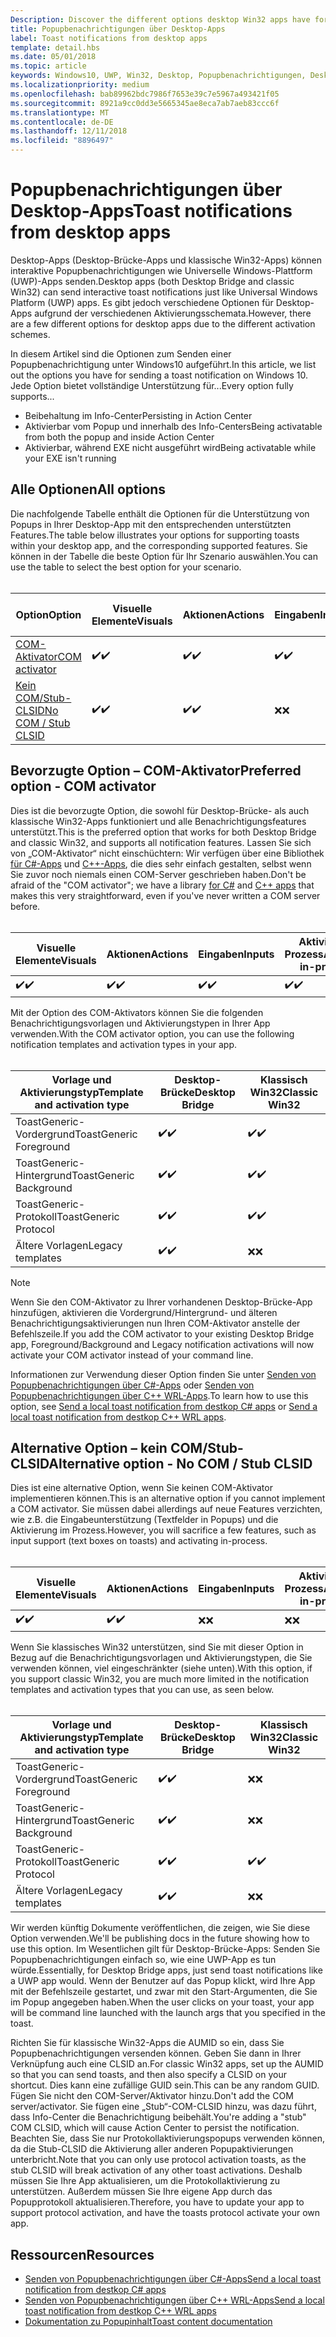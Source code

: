 ```yaml
---
Description: Discover the different options desktop Win32 apps have for sending toast notifications
title: Popupbenachrichtigungen über Desktop-Apps
label: Toast notifications from desktop apps
template: detail.hbs
ms.date: 05/01/2018
ms.topic: article
keywords: Windows10, UWP, Win32, Desktop, Popupbenachrichtigungen, Desktop-Brücke, Optionen zum Senden von Popups, COM-Server, COM-Aktivator, COM, gefälschter COM, kein COM, ohne COM, Senden von Popupbenachrichtigungen
ms.localizationpriority: medium
ms.openlocfilehash: bab89962bdc7986f7653e39c7e5967a493421f05
ms.sourcegitcommit: 8921a9cc0dd3e5665345ae8eca7ab7aeb83ccc6f
ms.translationtype: MT
ms.contentlocale: de-DE
ms.lasthandoff: 12/11/2018
ms.locfileid: "8896497"
---
```

# <a name="toast-notifications-from-desktop-apps"></a><span data-ttu-id="6136d-103">Popupbenachrichtigungen über Desktop-Apps</span><span class="sxs-lookup"><span data-stu-id="6136d-103">Toast notifications from desktop apps</span></span>

<span data-ttu-id="6136d-104">Desktop-Apps (Desktop-Brücke-Apps und klassische Win32-Apps) können interaktive Popupbenachrichtigungen wie Universelle Windows-Plattform (UWP)-Apps senden.</span><span class="sxs-lookup"><span data-stu-id="6136d-104">Desktop apps (both Desktop Bridge and classic Win32) can send interactive toast notifications just like Universal Windows Platform (UWP) apps.</span></span> <span data-ttu-id="6136d-105">Es gibt jedoch verschiedene Optionen für Desktop-Apps aufgrund der verschiedenen Aktivierungsschemata.</span><span class="sxs-lookup"><span data-stu-id="6136d-105">However, there are a few different options for desktop apps due to the different activation schemes.</span></span>

<span data-ttu-id="6136d-106">In diesem Artikel sind die Optionen zum Senden einer Popupbenachrichtigung unter Windows10 aufgeführt.</span><span class="sxs-lookup"><span data-stu-id="6136d-106">In this article, we list out the options you have for sending a toast notification on Windows 10.</span></span> <span data-ttu-id="6136d-107">Jede Option bietet vollständige Unterstützung für...</span><span class="sxs-lookup"><span data-stu-id="6136d-107">Every option fully supports...</span></span>

* <span data-ttu-id="6136d-108">Beibehaltung im Info-Center</span><span class="sxs-lookup"><span data-stu-id="6136d-108">Persisting in Action Center</span></span>
* <span data-ttu-id="6136d-109">Aktivierbar vom Popup und innerhalb des Info-Centers</span><span class="sxs-lookup"><span data-stu-id="6136d-109">Being activatable from both the popup and inside Action Center</span></span>
* <span data-ttu-id="6136d-110">Aktivierbar, während EXE nicht ausgeführt wird</span><span class="sxs-lookup"><span data-stu-id="6136d-110">Being activatable while your EXE isn't running</span></span>

## <a name="all-options"></a><span data-ttu-id="6136d-111">Alle Optionen</span><span class="sxs-lookup"><span data-stu-id="6136d-111">All options</span></span>

<span data-ttu-id="6136d-112">Die nachfolgende Tabelle enthält die Optionen für die Unterstützung von Popups in Ihrer Desktop-App mit den entsprechenden unterstützten Features.</span><span class="sxs-lookup"><span data-stu-id="6136d-112">The table below illustrates your options for supporting toasts within your desktop app, and the corresponding supported features.</span></span> <span data-ttu-id="6136d-113">Sie können in der Tabelle die beste Option für Ihr Szenario auswählen.</span><span class="sxs-lookup"><span data-stu-id="6136d-113">You can use the table to select the best option for your scenario.</span></span><br/><br/>

| <span data-ttu-id="6136d-114">Option</span><span class="sxs-lookup"><span data-stu-id="6136d-114">Option</span></span> | <span data-ttu-id="6136d-115">Visuelle Elemente</span><span class="sxs-lookup"><span data-stu-id="6136d-115">Visuals</span></span> | <span data-ttu-id="6136d-116">Aktionen</span><span class="sxs-lookup"><span data-stu-id="6136d-116">Actions</span></span> | <span data-ttu-id="6136d-117">Eingaben</span><span class="sxs-lookup"><span data-stu-id="6136d-117">Inputs</span></span> | <span data-ttu-id="6136d-118">Aktiviert im Prozess</span><span class="sxs-lookup"><span data-stu-id="6136d-118">Activates in-process</span></span> |
| -- | -- | -- | -- | -- |
| [<span data-ttu-id="6136d-119">COM-Aktivator</span><span class="sxs-lookup"><span data-stu-id="6136d-119">COM activator</span></span>](#preferred-option---com-activator) | <span data-ttu-id="6136d-120">✔️</span><span class="sxs-lookup"><span data-stu-id="6136d-120">✔️</span></span> | <span data-ttu-id="6136d-121">✔️</span><span class="sxs-lookup"><span data-stu-id="6136d-121">✔️</span></span> | <span data-ttu-id="6136d-122">✔️</span><span class="sxs-lookup"><span data-stu-id="6136d-122">✔️</span></span> | <span data-ttu-id="6136d-123">✔️</span><span class="sxs-lookup"><span data-stu-id="6136d-123">✔️</span></span> |
| [<span data-ttu-id="6136d-124">Kein COM/Stub-CLSID</span><span class="sxs-lookup"><span data-stu-id="6136d-124">No COM / Stub CLSID</span></span>](#alternative-option---no-com--stub-clsid) | <span data-ttu-id="6136d-125">✔️</span><span class="sxs-lookup"><span data-stu-id="6136d-125">✔️</span></span> | <span data-ttu-id="6136d-126">✔️</span><span class="sxs-lookup"><span data-stu-id="6136d-126">✔️</span></span> | <span data-ttu-id="6136d-127">❌</span><span class="sxs-lookup"><span data-stu-id="6136d-127">❌</span></span> | <span data-ttu-id="6136d-128">❌</span><span class="sxs-lookup"><span data-stu-id="6136d-128">❌</span></span> |


## <a name="preferred-option---com-activator"></a><span data-ttu-id="6136d-129">Bevorzugte Option – COM-Aktivator</span><span class="sxs-lookup"><span data-stu-id="6136d-129">Preferred option - COM activator</span></span>

<span data-ttu-id="6136d-130">Dies ist die bevorzugte Option, die sowohl für Desktop-Brücke- als auch klassische Win32-Apps funktioniert und alle Benachrichtigungsfeatures unterstützt.</span><span class="sxs-lookup"><span data-stu-id="6136d-130">This is the preferred option that works for both Desktop Bridge and classic Win32, and supports all notification features.</span></span> <span data-ttu-id="6136d-131">Lassen Sie sich von „COM-Aktivator“ nicht einschüchtern: Wir verfügen über eine Bibliothek [für C#-Apps](send-local-toast-desktop.md) und [C++-Apps](send-local-toast-desktop-cpp-wrl.md), die dies sehr einfach gestalten, selbst wenn Sie zuvor noch niemals einen COM-Server geschrieben haben.</span><span class="sxs-lookup"><span data-stu-id="6136d-131">Don't be afraid of the "COM activator"; we have a library [for C#](send-local-toast-desktop.md) and [C++ apps](send-local-toast-desktop-cpp-wrl.md) that makes this very straightforward, even if you've never written a COM server before.</span></span><br/><br/>

| <span data-ttu-id="6136d-132">Visuelle Elemente</span><span class="sxs-lookup"><span data-stu-id="6136d-132">Visuals</span></span> | <span data-ttu-id="6136d-133">Aktionen</span><span class="sxs-lookup"><span data-stu-id="6136d-133">Actions</span></span> | <span data-ttu-id="6136d-134">Eingaben</span><span class="sxs-lookup"><span data-stu-id="6136d-134">Inputs</span></span> | <span data-ttu-id="6136d-135">Aktiviert im Prozess</span><span class="sxs-lookup"><span data-stu-id="6136d-135">Activates in-process</span></span> |
| -- | -- | -- | -- |
| <span data-ttu-id="6136d-136">✔️</span><span class="sxs-lookup"><span data-stu-id="6136d-136">✔️</span></span> | <span data-ttu-id="6136d-137">✔️</span><span class="sxs-lookup"><span data-stu-id="6136d-137">✔️</span></span> | <span data-ttu-id="6136d-138">✔️</span><span class="sxs-lookup"><span data-stu-id="6136d-138">✔️</span></span> | <span data-ttu-id="6136d-139">✔️</span><span class="sxs-lookup"><span data-stu-id="6136d-139">✔️</span></span> |

<span data-ttu-id="6136d-140">Mit der Option des COM-Aktivators können Sie die folgenden Benachrichtigungsvorlagen und Aktivierungstypen in Ihrer App verwenden.</span><span class="sxs-lookup"><span data-stu-id="6136d-140">With the COM activator option, you can use the following notification templates and activation types in your app.</span></span><br/><br/>

| <span data-ttu-id="6136d-141">Vorlage und Aktivierungstyp</span><span class="sxs-lookup"><span data-stu-id="6136d-141">Template and activation type</span></span> | <span data-ttu-id="6136d-142">Desktop-Brücke</span><span class="sxs-lookup"><span data-stu-id="6136d-142">Desktop Bridge</span></span> | <span data-ttu-id="6136d-143">Klassisch Win32</span><span class="sxs-lookup"><span data-stu-id="6136d-143">Classic Win32</span></span> |
| -- | -- | -- |
| <span data-ttu-id="6136d-144">ToastGeneric-Vordergrund</span><span class="sxs-lookup"><span data-stu-id="6136d-144">ToastGeneric Foreground</span></span> | <span data-ttu-id="6136d-145">✔️</span><span class="sxs-lookup"><span data-stu-id="6136d-145">✔️</span></span> | <span data-ttu-id="6136d-146">✔️</span><span class="sxs-lookup"><span data-stu-id="6136d-146">✔️</span></span> |
| <span data-ttu-id="6136d-147">ToastGeneric-Hintergrund</span><span class="sxs-lookup"><span data-stu-id="6136d-147">ToastGeneric Background</span></span> | <span data-ttu-id="6136d-148">✔️</span><span class="sxs-lookup"><span data-stu-id="6136d-148">✔️</span></span> | <span data-ttu-id="6136d-149">✔️</span><span class="sxs-lookup"><span data-stu-id="6136d-149">✔️</span></span> |
| <span data-ttu-id="6136d-150">ToastGeneric-Protokoll</span><span class="sxs-lookup"><span data-stu-id="6136d-150">ToastGeneric Protocol</span></span> | <span data-ttu-id="6136d-151">✔️</span><span class="sxs-lookup"><span data-stu-id="6136d-151">✔️</span></span> | <span data-ttu-id="6136d-152">✔️</span><span class="sxs-lookup"><span data-stu-id="6136d-152">✔️</span></span> |
| <span data-ttu-id="6136d-153">Ältere Vorlagen</span><span class="sxs-lookup"><span data-stu-id="6136d-153">Legacy templates</span></span> | <span data-ttu-id="6136d-154">✔️</span><span class="sxs-lookup"><span data-stu-id="6136d-154">✔️</span></span> | <span data-ttu-id="6136d-155">❌</span><span class="sxs-lookup"><span data-stu-id="6136d-155">❌</span></span> |

> [!NOTE]
> <span data-ttu-id="6136d-156">Wenn Sie den COM-Aktivator zu Ihrer vorhandenen Desktop-Brücke-App hinzufügen, aktivieren die Vordergrund/Hintergrund- und älteren Benachrichtigungsaktivierungen nun Ihren COM-Aktivator anstelle der Befehlszeile.</span><span class="sxs-lookup"><span data-stu-id="6136d-156">If you add the COM activator to your existing Desktop Bridge app, Foreground/Background and Legacy notification activations will now activate your COM activator instead of your command line.</span></span>

<span data-ttu-id="6136d-157">Informationen zur Verwendung dieser Option finden Sie unter [Senden von Popupbenachrichtigungen über C#-Apps](send-local-toast-desktop.md) oder [Senden von Popupbenachrichtigungen über C++ WRL-Apps](send-local-toast-desktop-cpp-wrl.md).</span><span class="sxs-lookup"><span data-stu-id="6136d-157">To learn how to use this option, see [Send a local toast notification from destkop C# apps](send-local-toast-desktop.md) or [Send a local toast notification from destkop C++ WRL apps](send-local-toast-desktop-cpp-wrl.md).</span></span>


## <a name="alternative-option---no-com--stub-clsid"></a><span data-ttu-id="6136d-158">Alternative Option – kein COM/Stub-CLSID</span><span class="sxs-lookup"><span data-stu-id="6136d-158">Alternative option - No COM / Stub CLSID</span></span>

<span data-ttu-id="6136d-159">Dies ist eine alternative Option, wenn Sie keinen COM-Aktivator implementieren können.</span><span class="sxs-lookup"><span data-stu-id="6136d-159">This is an alternative option if you cannot implement a COM activator.</span></span> <span data-ttu-id="6136d-160">Sie müssen dabei allerdings auf neue Features verzichten, wie z.B. die Eingabeunterstützung (Textfelder in Popups) und die Aktivierung im Prozess.</span><span class="sxs-lookup"><span data-stu-id="6136d-160">However, you will sacrifice a few features, such as input support (text boxes on toasts) and activating in-process.</span></span><br/><br/>

| <span data-ttu-id="6136d-161">Visuelle Elemente</span><span class="sxs-lookup"><span data-stu-id="6136d-161">Visuals</span></span> | <span data-ttu-id="6136d-162">Aktionen</span><span class="sxs-lookup"><span data-stu-id="6136d-162">Actions</span></span> | <span data-ttu-id="6136d-163">Eingaben</span><span class="sxs-lookup"><span data-stu-id="6136d-163">Inputs</span></span> | <span data-ttu-id="6136d-164">Aktiviert im Prozess</span><span class="sxs-lookup"><span data-stu-id="6136d-164">Activates in-process</span></span> |
| -- | -- | -- | -- |
| <span data-ttu-id="6136d-165">✔️</span><span class="sxs-lookup"><span data-stu-id="6136d-165">✔️</span></span> | <span data-ttu-id="6136d-166">✔️</span><span class="sxs-lookup"><span data-stu-id="6136d-166">✔️</span></span> | <span data-ttu-id="6136d-167">❌</span><span class="sxs-lookup"><span data-stu-id="6136d-167">❌</span></span> | <span data-ttu-id="6136d-168">❌</span><span class="sxs-lookup"><span data-stu-id="6136d-168">❌</span></span> |

<span data-ttu-id="6136d-169">Wenn Sie klassisches Win32 unterstützen, sind Sie mit dieser Option in Bezug auf die Benachrichtigungsvorlagen und Aktivierungstypen, die Sie verwenden können, viel eingeschränkter (siehe unten).</span><span class="sxs-lookup"><span data-stu-id="6136d-169">With this option, if you support classic Win32, you are much more limited in the notification templates and activation types that you can use, as seen below.</span></span><br/><br/>

| <span data-ttu-id="6136d-170">Vorlage und Aktivierungstyp</span><span class="sxs-lookup"><span data-stu-id="6136d-170">Template and activation type</span></span> | <span data-ttu-id="6136d-171">Desktop-Brücke</span><span class="sxs-lookup"><span data-stu-id="6136d-171">Desktop Bridge</span></span> | <span data-ttu-id="6136d-172">Klassisch Win32</span><span class="sxs-lookup"><span data-stu-id="6136d-172">Classic Win32</span></span> |
| -- | -- | -- |
| <span data-ttu-id="6136d-173">ToastGeneric-Vordergrund</span><span class="sxs-lookup"><span data-stu-id="6136d-173">ToastGeneric Foreground</span></span> | <span data-ttu-id="6136d-174">✔️</span><span class="sxs-lookup"><span data-stu-id="6136d-174">✔️</span></span> | <span data-ttu-id="6136d-175">❌</span><span class="sxs-lookup"><span data-stu-id="6136d-175">❌</span></span> |
| <span data-ttu-id="6136d-176">ToastGeneric-Hintergrund</span><span class="sxs-lookup"><span data-stu-id="6136d-176">ToastGeneric Background</span></span> | <span data-ttu-id="6136d-177">✔️</span><span class="sxs-lookup"><span data-stu-id="6136d-177">✔️</span></span> | <span data-ttu-id="6136d-178">❌</span><span class="sxs-lookup"><span data-stu-id="6136d-178">❌</span></span> |
| <span data-ttu-id="6136d-179">ToastGeneric-Protokoll</span><span class="sxs-lookup"><span data-stu-id="6136d-179">ToastGeneric Protocol</span></span> | <span data-ttu-id="6136d-180">✔️</span><span class="sxs-lookup"><span data-stu-id="6136d-180">✔️</span></span> | <span data-ttu-id="6136d-181">✔️</span><span class="sxs-lookup"><span data-stu-id="6136d-181">✔️</span></span> |
| <span data-ttu-id="6136d-182">Ältere Vorlagen</span><span class="sxs-lookup"><span data-stu-id="6136d-182">Legacy templates</span></span> | <span data-ttu-id="6136d-183">✔️</span><span class="sxs-lookup"><span data-stu-id="6136d-183">✔️</span></span> | <span data-ttu-id="6136d-184">❌</span><span class="sxs-lookup"><span data-stu-id="6136d-184">❌</span></span> |

<span data-ttu-id="6136d-185">Wir werden künftig Dokumente veröffentlichen, die zeigen, wie Sie diese Option verwenden.</span><span class="sxs-lookup"><span data-stu-id="6136d-185">We'll be publishing docs in the future showing how to use this option.</span></span> <span data-ttu-id="6136d-186">Im Wesentlichen gilt für Desktop-Brücke-Apps: Senden Sie Popupbenachrichtigungen einfach so, wie eine UWP-App es tun würde.</span><span class="sxs-lookup"><span data-stu-id="6136d-186">Essentially, for Desktop Bridge apps, just send toast notifications like a UWP app would.</span></span> <span data-ttu-id="6136d-187">Wenn der Benutzer auf das Popup klickt, wird Ihre App mit der Befehlszeile gestartet, und zwar mit den Start-Argumenten, die Sie im Popup angegeben haben.</span><span class="sxs-lookup"><span data-stu-id="6136d-187">When the user clicks on your toast, your app will be command line launched with the launch args that you specified in the toast.</span></span>

<span data-ttu-id="6136d-188">Richten Sie für klassische Win32-Apps die AUMID so ein, dass Sie Popupbenachrichtigungen versenden können. Geben Sie dann in Ihrer Verknüpfung auch eine CLSID an.</span><span class="sxs-lookup"><span data-stu-id="6136d-188">For classic Win32 apps, set up the AUMID so that you can send toasts, and then also specify a CLSID on your shortcut.</span></span> <span data-ttu-id="6136d-189">Dies kann eine zufällige GUID sein.</span><span class="sxs-lookup"><span data-stu-id="6136d-189">This can be any random GUID.</span></span> <span data-ttu-id="6136d-190">Fügen Sie nicht den COM-Server/Aktivator hinzu.</span><span class="sxs-lookup"><span data-stu-id="6136d-190">Don't add the COM server/activator.</span></span> <span data-ttu-id="6136d-191">Sie fügen eine „Stub“-COM-CLSID hinzu, was dazu führt, dass Info-Center die Benachrichtigung beibehält.</span><span class="sxs-lookup"><span data-stu-id="6136d-191">You're adding a "stub" COM CLSID, which will cause Action Center to persist the notification.</span></span> <span data-ttu-id="6136d-192">Beachten Sie, dass Sie nur Protokollaktivierungspopups verwenden können, da die Stub-CLSID die Aktivierung aller anderen Popupaktivierungen unterbricht.</span><span class="sxs-lookup"><span data-stu-id="6136d-192">Note that you can only use protocol activation toasts, as the stub CLSID will break activation of any other toast activations.</span></span> <span data-ttu-id="6136d-193">Deshalb müssen Sie Ihre App aktualisieren, um die Protokollaktivierung zu unterstützen. Außerdem müssen Sie Ihre eigene App durch das Popupprotokoll aktualisieren.</span><span class="sxs-lookup"><span data-stu-id="6136d-193">Therefore, you have to update your app to support protocol activation, and have the toasts protocol activate your own app.</span></span>


## <a name="resources"></a><span data-ttu-id="6136d-194">Ressourcen</span><span class="sxs-lookup"><span data-stu-id="6136d-194">Resources</span></span>

* [<span data-ttu-id="6136d-195">Senden von Popupbenachrichtigungen über C#-Apps</span><span class="sxs-lookup"><span data-stu-id="6136d-195">Send a local toast notification from destkop C# apps</span></span>](send-local-toast-desktop.md)
* [<span data-ttu-id="6136d-196">Senden von Popupbenachrichtigungen über C++ WRL-Apps</span><span class="sxs-lookup"><span data-stu-id="6136d-196">Send a local toast notification from destkop C++ WRL apps</span></span>](send-local-toast-desktop-cpp-wrl.md)
* [<span data-ttu-id="6136d-197">Dokumentation zu Popupinhalt</span><span class="sxs-lookup"><span data-stu-id="6136d-197">Toast content documentation</span></span>](adaptive-interactive-toasts.md)